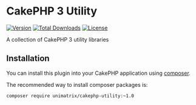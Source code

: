 # CakePHP 3 Utility

[![Version](https://img.shields.io/packagist/v/unimatrix/cakephp-utility.svg?style=flat-square)](https://packagist.org/packages/unimatrix/cakephp-utility)
[![Total Downloads](https://img.shields.io/packagist/dt/unimatrix/cakephp-utility.svg?style=flat-square)](https://packagist.org/packages/unimatrix/cakephp-utility/stats)
[![License](https://img.shields.io/packagist/l/unimatrix/cakephp-utility.svg?style=flat-square)](LICENSE.txt)

A collection of CakePHP 3 utility libraries

## Installation

You can install this plugin into your CakePHP application using [composer](http://getcomposer.org).

The recommended way to install composer packages is:

```
composer require unimatrix/cakephp-utility:~1.0
```